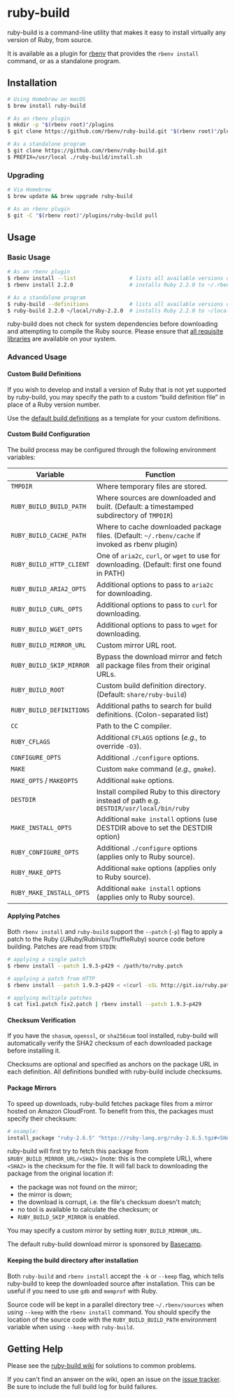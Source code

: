 # ruby-build

ruby-build is a command-line utility that makes it easy to install virtually any
version of Ruby, from source.

It is available as a plugin for [rbenv][] that
provides the `rbenv install` command, or as a standalone program.

## Installation

```sh
# Using Homebrew on macOS
$ brew install ruby-build

# As an rbenv plugin
$ mkdir -p "$(rbenv root)"/plugins
$ git clone https://github.com/rbenv/ruby-build.git "$(rbenv root)"/plugins/ruby-build

# As a standalone program
$ git clone https://github.com/rbenv/ruby-build.git
$ PREFIX=/usr/local ./ruby-build/install.sh
```

### Upgrading

```sh
# Via Homebrew
$ brew update && brew upgrade ruby-build

# As an rbenv plugin
$ git -C "$(rbenv root)"/plugins/ruby-build pull
```

## Usage

### Basic Usage

```sh
# As an rbenv plugin
$ rbenv install --list                 # lists all available versions of Ruby
$ rbenv install 2.2.0                  # installs Ruby 2.2.0 to ~/.rbenv/versions

# As a standalone program
$ ruby-build --definitions             # lists all available versions of Ruby
$ ruby-build 2.2.0 ~/local/ruby-2.2.0  # installs Ruby 2.2.0 to ~/local/ruby-2.2.0
```

ruby-build does not check for system dependencies before downloading and
attempting to compile the Ruby source. Please ensure that [all requisite
libraries][build-env] are available on your system.

### Advanced Usage

#### Custom Build Definitions

If you wish to develop and install a version of Ruby that is not yet supported
by ruby-build, you may specify the path to a custom “build definition file” in
place of a Ruby version number.

Use the [default build definitions][definitions] as a template for your custom
definitions.

#### Custom Build Configuration

The build process may be configured through the following environment variables:

| Variable                 | Function                                                                                         |
| ------------------------ | ------------------------------------------------------------------------------------------------ |
| `TMPDIR`                 | Where temporary files are stored.                                                                |
| `RUBY_BUILD_BUILD_PATH`  | Where sources are downloaded and built. (Default: a timestamped subdirectory of `TMPDIR`)        |
| `RUBY_BUILD_CACHE_PATH`  | Where to cache downloaded package files. (Default: `~/.rbenv/cache` if invoked as rbenv plugin)  |
| `RUBY_BUILD_HTTP_CLIENT` | One of `aria2c`, `curl`, or `wget` to use for downloading. (Default: first one found in PATH)    |
| `RUBY_BUILD_ARIA2_OPTS`  | Additional options to pass to `aria2c` for downloading.                                          |
| `RUBY_BUILD_CURL_OPTS`   | Additional options to pass to `curl` for downloading.                                            |
| `RUBY_BUILD_WGET_OPTS`   | Additional options to pass to `wget` for downloading.                                            |
| `RUBY_BUILD_MIRROR_URL`  | Custom mirror URL root.                                                                          |
| `RUBY_BUILD_SKIP_MIRROR` | Bypass the download mirror and fetch all package files from their original URLs.                 |
| `RUBY_BUILD_ROOT`        | Custom build definition directory. (Default: `share/ruby-build`)                                 |
| `RUBY_BUILD_DEFINITIONS` | Additional paths to search for build definitions. (Colon-separated list)                         |
| `CC`                     | Path to the C compiler.                                                                          |
| `RUBY_CFLAGS`            | Additional `CFLAGS` options (_e.g.,_ to override `-O3`).                                         |
| `CONFIGURE_OPTS`         | Additional `./configure` options.                                                                |
| `MAKE`                   | Custom `make` command (_e.g.,_ `gmake`).                                                         |
| `MAKE_OPTS` / `MAKEOPTS` | Additional `make` options.                                                                       |
| `DESTDIR`                | Install compiled Ruby to this directory instead of path e.g. `DESTDIR/usr/local/bin/ruby`        |
| `MAKE_INSTALL_OPTS`      | Additional `make install` options (use DESTDIR above to set the DESTDIR option)                  |
| `RUBY_CONFIGURE_OPTS`    | Additional `./configure` options (applies only to Ruby source).                                  |
| `RUBY_MAKE_OPTS`         | Additional `make` options (applies only to Ruby source).                                         |
| `RUBY_MAKE_INSTALL_OPTS` | Additional `make install` options (applies only to Ruby source).                                 |

#### Applying Patches

Both `rbenv install` and `ruby-build` support the `--patch` (`-p`) flag to apply
a patch to the Ruby (/JRuby/Rubinius/TruffleRuby) source code before building.
Patches are read from `STDIN`:

```sh
# applying a single patch
$ rbenv install --patch 1.9.3-p429 < /path/to/ruby.patch

# applying a patch from HTTP
$ rbenv install --patch 1.9.3-p429 < <(curl -sSL http://git.io/ruby.patch)

# applying multiple patches
$ cat fix1.patch fix2.patch | rbenv install --patch 1.9.3-p429
```

#### Checksum Verification

If you have the `shasum`, `openssl`, or `sha256sum` tool installed, ruby-build will
automatically verify the SHA2 checksum of each downloaded package before
installing it.

Checksums are optional and specified as anchors on the package URL in each
definition. All definitions bundled with ruby-build include checksums.

#### Package Mirrors

To speed up downloads, ruby-build fetches package files from a mirror hosted on
Amazon CloudFront. To benefit from this, the packages must specify their checksum:

```sh
# example:
install_package "ruby-2.6.5" "https://ruby-lang.org/ruby-2.6.5.tgz#<SHA2>"
```

ruby-build will first try to fetch this package from `$RUBY_BUILD_MIRROR_URL/<SHA2>`
(note: this is the complete URL), where `<SHA2>` is the checksum for the file. It
will fall back to downloading the package from the original location if:
- the package was not found on the mirror;
- the mirror is down;
- the download is corrupt, i.e. the file's checksum doesn't match;
- no tool is available to calculate the checksum; or
- `RUBY_BUILD_SKIP_MIRROR` is enabled.

You may specify a custom mirror by setting `RUBY_BUILD_MIRROR_URL`.

The default ruby-build download mirror is sponsored by
[Basecamp](https://basecamp.com/).

#### Keeping the build directory after installation

Both `ruby-build` and `rbenv install` accept the `-k` or `--keep` flag, which
tells ruby-build to keep the downloaded source after installation. This can be
useful if you need to use `gdb` and `memprof` with Ruby.

Source code will be kept in a parallel directory tree `~/.rbenv/sources` when
using `--keep` with the `rbenv install` command. You should specify the
location of the source code with the `RUBY_BUILD_BUILD_PATH` environment
variable when using `--keep` with `ruby-build`.

## Getting Help

Please see the [ruby-build wiki][wiki] for solutions to common problems.

If you can't find an answer on the wiki, open an issue on the [issue tracker][].
Be sure to include the full build log for build failures.


  [rbenv]: https://github.com/rbenv/rbenv
  [definitions]: https://github.com/rbenv/ruby-build/tree/master/share/ruby-build
  [wiki]: https://github.com/rbenv/ruby-build/wiki
  [build-env]: https://github.com/rbenv/ruby-build/wiki#suggested-build-environment
  [issue tracker]: https://github.com/rbenv/ruby-build/issues
